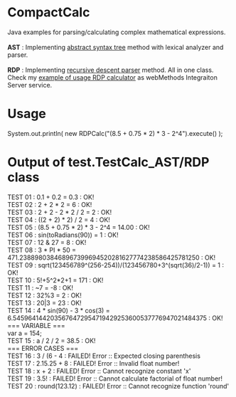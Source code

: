 <h1>CompactCalc</h1>
Java examples for parsing/calculating complex mathematical expressions.<br><br>
<b>AST</b> : Implementing  
<a href="https://en.wikipedia.org/wiki/Abstract_syntax_tree">abstract syntax tree</a> method with lexical analyzer and parser.<br><br>
<b>RDP</b> : Implementing 
<a href="https://en.wikipedia.org/wiki/Recursive_descent_parser">recursive descent parser</a> method. All in one class. 
Check my <a href="https://github.com/edward-ap/ZUtils">example of usage RDP calculator</a> as webMethods Integraiton Server service.
<h1>Usage</h1>
System.out.println( new RDPCalc("(8.5 + 0.75 * 2) * 3 - 2^4").execute() );
<h1>Output of test.TestCalc_AST/RDP class</h1>
TEST 01 : 0.1 + 0.2 = 0.3 : OK!<br>
TEST 02 : 2 + 2 * 2 = 6 : OK!<br>
TEST 03 : 2 + 2 - 2 * 2 / 2 = 2 : OK!<br>
TEST 04 : ((2 + 2) * 2) / 2 = 4 : OK!<br>
TEST 05 : (8.5 + 0.75 * 2) * 3 - 2^4 = 14.00 : OK!<br>
TEST 06 : sin(toRadians(90)) = 1 : OK!<br>
TEST 07 : 12 & 27 = 8 : OK!<br>
TEST 08 : 3 * PI * 50 = 471.238898038468967399694520281627774238586425781250 : OK!<br>
TEST 09 : sqrt(123456789^(256-254))/(123456780+3^(sqrt(36)/2-1)) = 1 : OK!<br>
TEST 10 : 5!+5^2*2+1 = 171 : OK!<br>
TEST 11 : ~7 = -8 : OK!<br>
TEST 12 : 32%3 = 2 : OK!<br>
TEST 13 : 20|3 = 23 : OK!<br>
TEST 14 : 4 * sin(90) - 3 * cos(3) = 6.5459641442035676472954719429253600537776947021484375 : OK!<br>
=== VARIABLE ===<br>
var a = 154;<br>
TEST 15 : a / 2 / 2 = 38.5 : OK!<br>
=== ERROR CASES ===<br>
TEST 16 : 3 / (6 - 4 : FAILED! Error :: Expected closing parenthesis<br>
TEST 17 : 2.15.25 + 8 : FAILED! Error :: Invalid float number!<br>
TEST 18 : x + 2 : FAILED! Error :: Cannot recognize constant 'x'<br>
TEST 19 : 3.5! : FAILED! Error :: Cannot calculate factorial of float number!<br>
TEST 20 : round(123.12) : FAILED! Error :: Cannot recognize function 'round'<br>
